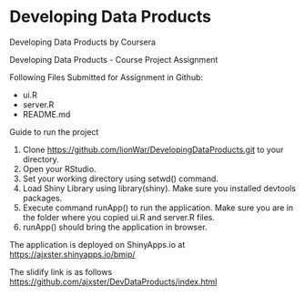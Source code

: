 Developing Data Products
======================

Developing Data Products by Coursera

Developing Data Products - Course Project Assignment

Following Files Submitted for Assignment in Github:

* ui.R
* server.R
* README.md

Guide to run the project
1. Clone https://github.com/lionWar/DevelopingDataProducts.git to your directory.
2. Open your RStudio.
3. Set your working directory using setwd() command.
4. Load Shiny Library using library(shiny). Make sure you installed devtools packages.
5. Execute command runApp() to run the application. Make sure you are in the folder where you copied ui.R and server.R files.
6. runApp() should bring the application in browser.

The application is deployed on ShinyApps.io at
https://ajxster.shinyapps.io/bmip/



The slidify link is as follows
https://github.com/ajxster/DevDataProducts/index.html
